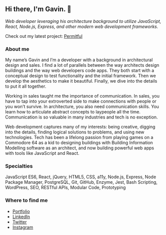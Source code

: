 ## Hi there, I'm Gavin. 👋

*Web developer leveraging his architecture background to utilize JavaScript, React, Node.js, Express, and other modern web development frameworks.*

Check out my latest project: [Permitful](https://permitful.com/)

### About me

My name’s Gavin and I’m a developer with a background in architectural design and sales. I find a lot of parallels between the way architects design buildings and the way web developers code apps. They both start with a conceptual design to test functionality and the initial framework. Then we develop the aesthetics to make it beautiful. Finally, we dive into the details to put it all together.

Working in sales taught me the importance of communication. In sales, you have to tap into your extroverted side to make connections with people or you won’t survive. In architecture, you also need communication skills. You learn how to articulate abstract concepts to laypeople all the time. Communication is so valuable in many industries and tech is no exception.

Web development captures many of my interests: being creative, digging into the details, finding logical solutions to problems, and using new technologies. Tech has been a lifelong passion from playing games on a Commodore 64 as a kid to designing buildings with Building Information Modelling software as an architect, and now building powerful web apps with tools like JavaScript and React.

### Specialties 

JavaScript ES6, React, jQuery, HTML5, CSS, a11y, Node.js, Express, Node Package Manager, PostgreSQL, Git, GitHub, Enzyme, Jest, Bash Scripting, WordPress, SEO, RESTful APIs, Modular Code, Prototyping

### Where to find me

* [Portfolio](https://gavingrant.dev/)
* [LinkedIn](https://www.linkedin.com/in/gavinmgrant/)
* [Twitter](https://twitter.com/higavingrant/)
* [Instagram](https://www.instagram.com/higavingrant/)

